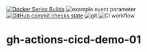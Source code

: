 [![Docker Series Builds](https://github.com/Vortex-ict/gh-actions-cicd-demo-01/actions/workflows/docker.yaml/badge.svg)](https://github.com/Vortex-ict/gh-actions-cicd-demo-01/actions/workflows/docker.yaml)
![example event parameter](https://img.shields.io/badge/Apple-laptop-999999?style=for-the-badge&logo=apple&logoColor=white)
[![GitHub commit checks state](https://img.shields.io/github/checks-status/Vortex-ict/gh-actions-cicd-demo-01/96349aa)](https://github.com/Vortex-ict/gh-actions-cicd-demo-01/actions/workflows/docker.yaml)
![git](https://img.shields.io/github/license/Vortex-ict/gh-actions-cicd-demo-01?style=plastic)
![CI workflow](https://img.shields.io/github/workflow/status/vortex-ict/gh-actions-cicd-demo-01/docker?label=ci&logo=github&style=flat-square)

# gh-actions-cicd-demo-01
